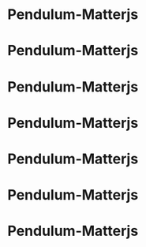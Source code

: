 # Pendulum-Matterjs
# Pendulum-Matterjs
# Pendulum-Matterjs
# Pendulum-Matterjs
# Pendulum-Matterjs
# Pendulum-Matterjs
# Pendulum-Matterjs
